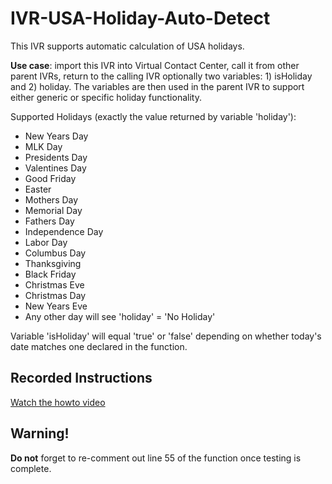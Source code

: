 # IVR-USA-Holiday-Auto-Detect
This IVR supports automatic calculation of USA holidays.

**Use case**: import this IVR into Virtual Contact Center, call it from other parent IVRs, return to the calling IVR optionally two variables: 1) isHoliday and 2) holiday. The variables are then used in the parent IVR to support either generic or specific holiday functionality.

Supported Holidays (exactly the value returned by variable 'holiday'):
* New Years Day
* MLK Day
* Presidents Day
* Valentines Day
* Good Friday
* Easter
* Mothers Day
* Memorial Day
* Fathers Day
* Independence Day
* Labor Day
* Columbus Day
* Thanksgiving
* Black Friday
* Christmas Eve
* Christmas Day
* New Years Eve
* Any other day will see 'holiday' = 'No Holiday'

Variable 'isHoliday' will equal 'true' or 'false' depending on whether today's date matches one declared in the function.

## Recorded Instructions
[Watch the howto video](https://fivn-my.sharepoint.com/:v:/g/personal/jsosebee_five9_com/EVVSIL-g35JKlP1k89gBB7sBjvWTPOaMVcNdPjY0DUU47g)

## Warning!
**Do not** forget to re-comment out line 55 of the function once testing is complete.
